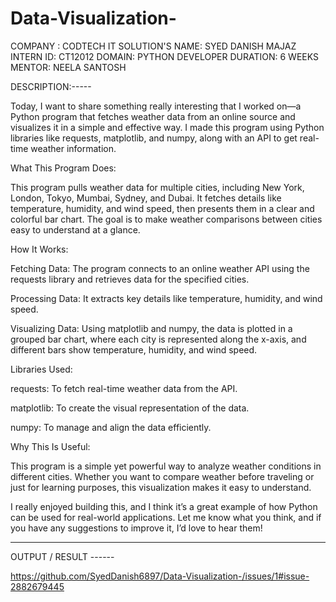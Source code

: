 # Data-Visualization-
COMPANY : CODTECH IT SOLUTION'S
NAME: SYED DANISH MAJAZ
INTERN ID: CT12012
DOMAIN: PYTHON DEVELOPER
DURATION: 6 WEEKS
MENTOR: NEELA SANTOSH

DESCRIPTION:-----

Today, I want to share something really interesting that I worked on—a Python program that fetches weather data from an online source and visualizes it in a simple and effective way. I made this program using Python libraries like requests, matplotlib, and numpy, along with an API to get real-time weather information.

What This Program Does:

This program pulls weather data for multiple cities, including New York, London, Tokyo, Mumbai, Sydney, and Dubai. It fetches details like temperature, humidity, and wind speed, then presents them in a clear and colorful bar chart. The goal is to make weather comparisons between cities easy to understand at a glance.

How It Works:

Fetching Data: The program connects to an online weather API using the requests library and retrieves data for the specified cities.

Processing Data: It extracts key details like temperature, humidity, and wind speed.

Visualizing Data: Using matplotlib and numpy, the data is plotted in a grouped bar chart, where each city is represented along the x-axis, and different bars show temperature, humidity, and wind speed.

Libraries Used:

requests: To fetch real-time weather data from the API.

matplotlib: To create the visual representation of the data.

numpy: To manage and align the data efficiently.

Why This Is Useful:

This program is a simple yet powerful way to analyze weather conditions in different cities. Whether you want to compare weather before traveling or just for learning purposes, this visualization makes it easy to understand.

I really enjoyed building this, and I think it’s a great example of how Python can be used for real-world applications. Let me know what you think, and if you have any suggestions to improve it, I’d love to hear them!

--------------

OUTPUT / RESULT ------

https://github.com/SyedDanish6897/Data-Visualization-/issues/1#issue-2882679445
